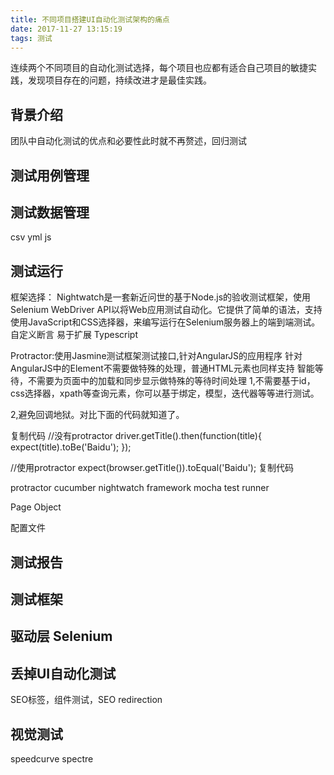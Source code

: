 ```yaml
---
title: 不同项目搭建UI自动化测试架构的痛点
date: 2017-11-27 13:15:19
tags: 测试
---
```

	
连续两个不同项目的自动化测试选择，每个项目也应都有适合自己项目的敏捷实践，发现项目存在的问题，持续改进才是最佳实践。
	
## 背景介绍
	
团队中自动化测试的优点和必要性此时就不再赘述，回归测试
		
## 测试用例管理

## 测试数据管理
csv
yml
js
## 测试运行
框架选择：
Nightwatch是一套新近问世的基于Node.js的验收测试框架，使用Selenium WebDriver API以将Web应用测试自动化。它提供了简单的语法，支持使用JavaScript和CSS选择器，来编写运行在Selenium服务器上的端到端测试。
自定义断言
易于扩展
Typescript

Protractor:使用Jasmine测试框架测试接口,针对AngularJS的应用程序
针对AngularJS中的Element不需要做特殊的处理，普通HTML元素也同样支持
智能等待，不需要为页面中的加载和同步显示做特殊的等待时间处理
1,不需要基于id，css选择器，xpath等查询元素，你可以基于绑定，模型，迭代器等等进行测试。

2,避免回调地狱。对比下面的代码就知道了。

复制代码
//没有protractor
driver.getTitle().then(function(title){
    expect(title).toBe('Baidu');
});

//使用protractor
expect(browser.getTitle()).toEqual('Baidu');
复制代码

protractor 
cucumber
nightwatch framework 
mocha test runner


Page Object

配置文件

## 测试报告

## 测试框架

## 驱动层 Selenium

## 丢掉UI自动化测试
SEO标签，组件测试，SEO redirection

## 视觉测试
speedcurve
spectre 



